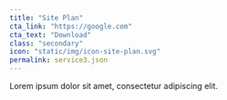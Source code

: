 ```yaml
---
title: "Site Plan"
cta_link: "https://google.com"
cta_text: "Download"
class: "secondary" 
icon: "static/img/icon-site-plan.svg"
permalink: service3.json
---
```

Lorem ipsum dolor sit amet, consectetur adipiscing elit.